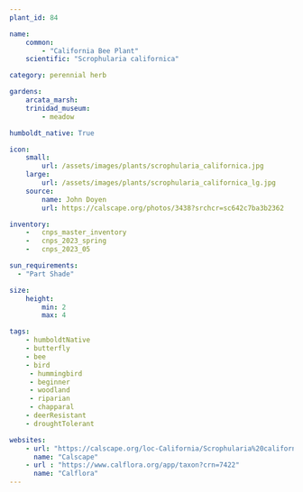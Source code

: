 ```yaml
---
plant_id: 84

name: 
    common: 
        - "California Bee Plant"    
    scientific: "Scrophularia californica" 

category: perennial herb

gardens: 
    arcata_marsh:
    trinidad_museum:
        - meadow

humboldt_native: True

icon: 
    small: 
        url: /assets/images/plants/scrophularia_californica.jpg
    large: 
        url: /assets/images/plants/scrophularia_californica_lg.jpg
    source: 
        name: John Doyen 
        url: https://calscape.org/photos/3438?srchcr=sc642c7ba3b2362

inventory: 
    -   cnps_master_inventory
    -   cnps_2023_spring
    -   cnps_2023_05 

sun_requirements:
  - "Part Shade"

size:
    height: 
        min: 2
        max: 4

tags:
    - humboldtNative
    - butterfly
    - bee
    - bird
     - hummingbird 
     - beginner
     - woodland
     - riparian
     - chapparal
    - deerResistant
    - droughtTolerant 

websites:
    - url: "https://calscape.org/loc-California/Scrophularia%20californica%20(Bee%20Plant)"
      name: "Calscape"
    - url : "https://www.calflora.org/app/taxon?crn=7422"
      name: "Calflora"
---
```

